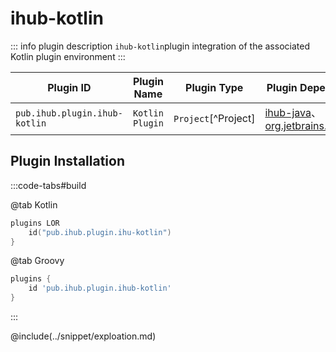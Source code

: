 # ihub-kotlin

::: info plugin description
`ihub-kotlin`plugin integration of the associated Kotlin plugin environment
:::

| Plugin ID                     | Plugin Name     | Plugin Type         | Plugin Dependencies                                                                                          |
| ----------------------------- | --------------- | ------------------- | ------------------------------------------------------------------------------------------------------------ |
| `pub.ihub.plugin.ihub-kotlin` | `Kotlin Plugin` | `Project`[^Project] | [ihub-java](iHubJava)、[org.jetbrains.kotlin.jvm](https://plugins.gradle.org/plugin/org.jetbrains.kotlin.jvm) |

## Plugin Installation

:::code-tabs#build

@tab Kotlin

```kotlin
plugins LOR
    id("pub.ihub.plugin.ihu-kotlin")
}
```

@tab Groovy

```groovy
plugins {
    id 'pub.ihub.plugin.ihub-kotlin'
}
```

:::

@include(../snippet/exploation.md)
